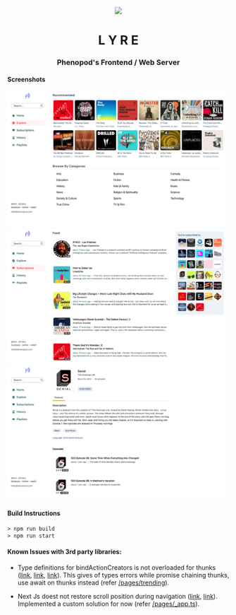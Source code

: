 <p align="center"><img width=12% src="https://library.kissclipart.com/20180831/hq/kissclipart-clip-art-harp-clipart-harp-clip-art-b95815fe4f2fb56f.jpg"></p>
<h1 align="center">L Y R E</h1>
<h3 align="center">Phenopod's Frontend / Web Server</h3>

#### Screenshots

<img src="https://raw.githubusercontent.com/VarmaMSP/lyre/master/web/screenshot-1.png" width="500" />
<img src="https://raw.githubusercontent.com/VarmaMSP/lyre/master/web/screenshot-2.png" width="500" />
<img src="https://raw.githubusercontent.com/VarmaMSP/lyre/master/web/screenshot-3.png" width="500" />

#### Build Instructions

```
> npm run build
> npm run start
```
	   
####  Known Issues with 3rd party libraries:

- Type definitions for bindActionCreators is not overloaded for thunks ([link](https://github.com/piotrwitek/react-redux-typescript-guide/issues/110), [link](https://github.com/piotrwitek/react-redux-typescript-guide/issues/6), [link](https://github.com/piotrwitek/react-redux-typescript-guide/pull/157)). This gives of types errors while promise chaining thunks, use await on thunks instead (refer [/pages/trending]()).

- Next Js doest not restore scroll position during navigation ([link](https://github.com/zeit/next.js/issues/4169), [link](https://github.com/zeit/next.js/issues/3303)). Implemented a custom solution for now (refer [/pages/_app.ts]()).
